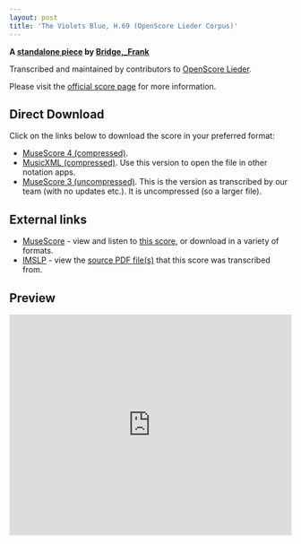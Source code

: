 ```yaml
---
layout: post
title: 'The Violets Blue, H.69 (OpenScore Lieder Corpus)'
---
```


__A [standalone piece](https://fourscoreandmore.org/openscore/lieder/Bridge,_Frank/_/) by [Bridge,_Frank](https://fourscoreandmore.org/openscore/lieder/Bridge,_Frank)__

Transcribed and maintained by contributors to [OpenScore Lieder].

Please visit the [official score page] for more information.

[official score page]: https://musescore.com/openscore-lieder-corpus/scores/6451818
[OpenScore Lieder]: https://musescore.com/openscore-lieder-corpus

## Direct Download

Click on the links below to download the score in your preferred format:
- [MuseScore 4 (compressed)](https://github.com/openscore/lieder/blob/main/scores/Bridge,_Frank/_/The_Violets_Blue,_H.69/lc6451818.mscz?raw=true).
- [MusicXML (compressed)](https://github.com/openscore/lieder/blob/main/scores/Bridge,_Frank/_/The_Violets_Blue,_H.69/lc6451818.mxl?raw=true). Use this version to open the file in other notation apps.
- [MuseScore 3 (uncompressed)](https://github.com/openscore/lieder/blob/main/scores/Bridge,_Frank/_/The_Violets_Blue,_H.69/lc6451818.mscx?raw=true). This is the version as transcribed by our team (with no updates etc.). It is uncompressed (so a larger file).

## External links

- [MuseScore] - view and listen to [this score][MuseScore], or download in a variety of formats.
- [IMSLP] - view the [source PDF file(s)][IMSLP] that this score was transcribed from.

[MuseScore]: https://musescore.com/score/6451818
[IMSLP]: https://imslp.org/wiki/Special:ReverseLookup/185782

## Preview

<iframe width="100%" height="394" src="https://musescore.com/openscore-lieder-corpus/scores/6451818/embed" frameborder="0" allowfullscreen allow="autoplay; fullscreen"></iframe>
